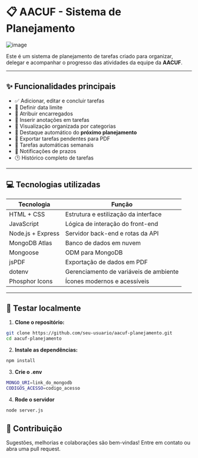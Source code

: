 # 📋 AACUF - Sistema de Planejamento

![image](https://github.com/user-attachments/assets/94cd5601-568d-4fe7-a2dc-2ae17f2ec4bc)

Este é um sistema de planejamento de tarefas criado para organizar, delegar e acompanhar o progresso das atividades da equipe da **AACUF**.

---

## ✨ Funcionalidades principais

- ✅ Adicionar, editar e concluir tarefas
- 📅 Definir data limite
- 👥 Atribuir encarregados
- 📝 Inserir anotações em tarefas
- 📂 Visualização organizada por categorias
- 📌 Destaque automático do **próximo planejamento**
- 🧾 Exportar tarefas pendentes para PDF
- 🔁 Tarefas automáticas semanais
- 🔔 Notificações de prazos
- 🕒 Histórico completo de tarefas


---

## 💻 Tecnologias utilizadas

| Tecnologia       | Função                                 |
|------------------|-----------------------------------------|
| HTML + CSS       | Estrutura e estilização da interface    |
| JavaScript       | Lógica de interação do front-end        |
| Node.js + Express| Servidor back-end e rotas da API        |
| MongoDB Atlas    | Banco de dados em nuvem                 |
| Mongoose         | ODM para MongoDB                        |
| jsPDF            | Exportação de dados em PDF              |
| dotenv           | Gerenciamento de variáveis de ambiente  |
| Phosphor Icons   | Ícones modernos e acessíveis            |

---

## 🧪 Testar localmente

1. **Clone o repositório:**

```bash
git clone https://github.com/seu-usuario/aacuf-planejamento.git
cd aacuf-planejamento
```

2. **Instale as dependências:**

```bash
npm install
```

3. **Crie o .env**
```bash
MONGO_URI=link_do_mongodb
CODIGOS_ACESSO=codigo_acesso
```

4. **Rode o servidor**
```bash
node server.js
```

## 🤝 Contribuição
Sugestões, melhorias e colaborações são bem-vindas! Entre em contato ou abra uma pull request. 


